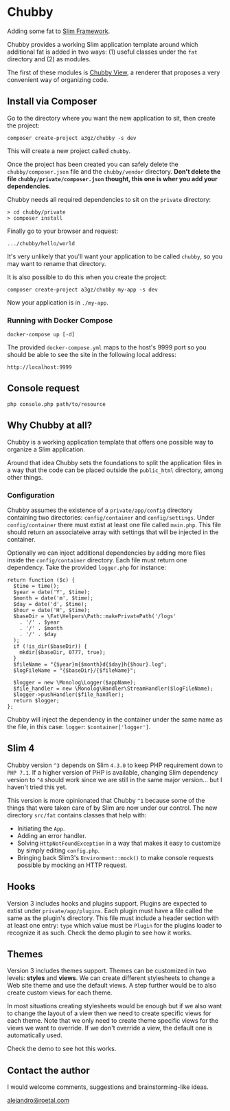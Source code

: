 # Chubby
Adding some fat to [Slim Framework](https://github.com/slimphp/Slim).

Chubby provides a working Slim application template around which additional fat is added in two ways: (1) useful classes under the `fat` directory and (2) as modules. 

The first of these modules is [Chubby View](https://github.com/a3gz/chubby-view), a renderer that proposes a very convenient way of organizing code. 

## Install via Composer 

Go to the directory where you want the new application to sit, then create the project: 

    composer create-project a3gz/chubby -s dev

This will create a new project called `chubby`.

Once the project has been created you can safely delete the `chubby/composer.json` file and the `chubby/vendor` directory. **Don't delete the file `chubby/private/composer.json` thought, this one is wher you add your dependencies**.

Chubby needs all required dependencies to sit on the `private` directory:

    > cd chubby/private
    > composer install

Finally go to your browser and request: 

    .../chubby/hello/world


It's very unlikely that you'll want your application to be called `chubby`, so you may want to rename that directory. 

It is also possible to do this when you create the project: 

    composer create-project a3gz/chubby my-app -s dev

Now your application is in `./my-app`.

### Running with Docker Compose

    docker-compose up [-d]

The provided `docker-compose.yml` maps to the host's 9999 port so you should be able to see the site in the following local address:

    http://localhost:9999

## Console request

    php console.php path/to/resource

## Why Chubby at all?

Chubby is a working application template that offers one possible way to organize a Slim application. 

Around that idea Chubby sets the foundations to split the application files in a way that the code can be placed outside the `public_html` directory, among other things. 

### Configuration

Chubby assumes the existence of a `private/app/config` directory containing two directories:
`config/container` and `config/settings`.
Under `config/container` there must extist at least one file called `main.php`. This file should return an associateive array with settings that will be injected in the container. 

Optionally we can inject additional dependencies by adding more files inside the `config/container` directory. Each file must return one dependency. Take the provided `logger.php` for instance: 

    return function ($c) {
      $time = time();
      $year = date('Y', $time);
      $month = date('m', $time);
      $day = date('d', $time);
      $hour = date('H', $time);
      $baseDir = \Fat\Helpers\Path::makePrivatePath('/logs'
        . '/' . $year
        . '/' . $month
        . '/' . $day
      );
      if (!is_dir($baseDir)) {
        mkdir($baseDir, 0777, true);
      }
      $fileName = "{$year}m{$month}d{$day}h{$hour}.log";
      $logFileName = "{$baseDir}/{$fileName}";

      $logger = new \Monolog\Logger($appName);
      $file_handler = new \Monolog\Handler\StreamHandler($logFileName);
      $logger->pushHandler($file_handler);
      return $logger;
    };

Chubby will inject the dependency in the container under the same name as the file, in this case: `logger`: `$container['logger']`.

## Slim 4

Chubby version `^3` depends on Slim `4.3.0` to keep PHP requirement down to `PHP 7.1`.
If a higher version of PHP is available, changing Slim dependency version to `^4` should work since we are still in the same major version... but I haven't tried this yet.

This version is more opinionated that Chubby `^1` because some of the things that were taken care of by Slim are now under our control.
The new directory `src/fat` contains classes that help with:

 * Initiating the `App`.
 * Adding an error handler.
 * Solving `HttpNotFoundException` in a way that makes it easy to customize by simply editing `config.php`.
 * Bringing back Slim3's `Environment::mock()` to make console requests possible by mocking an HTTP request.

## Hooks

Version 3 includes hooks and plugins support. Plugins are expected to extist under `private/app/plugins`. Each plugin must have a file called the same as the plugin's directory. This file must include a header section with at least one entry: `type` which value must be `Plugin` for the plugins loader to recognize it as such.
Check the demo plugin to see how it works.

## Themes

Version 3 includes themes support.
Themes can be customized in two levels: **styles** and **views**.
We can create different stylesheets to change a Web site theme and use the default views. A step further would be to also create custom views for each theme.

In most situations creating stylesheets would be enough but if we also want to change the layout of a view then we need to create specific views for each theme.
Note that we only need to create theme specific views for the views we want to override. If we don't override a view, the default one is automatically used.

Check the demo to see hot this works.

## Contact the author

I would welcome comments, suggestions and brainstorming-like ideas.

[alejandro@roetal.com](mailto:alejandro@roetal.com)